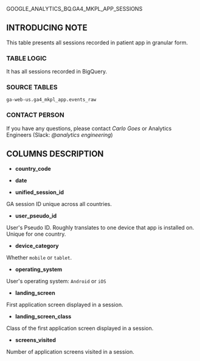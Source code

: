 GOOGLE_ANALYTICS_BQ.GA4_MKPL_APP_SESSIONS

## INTRODUCING NOTE

This table presents all sessions recorded in patient app in granular form.

### TABLE LOGIC

It has all sessions recorded in BigQuery.


### SOURCE TABLES

`ga-web-us.ga4_mkpl_app.events_raw`

### CONTACT PERSON

If you have any questions, please contact *Carlo Goes* or Analytics Engineers (Slack: *@analytics engineering*)

## COLUMNS DESCRIPTION

* **country_code**

* **date**

* **unified_session_id**

GA session ID unique across all countries.

* **user_pseudo_id**

User's Pseudo ID. Roughly translates to one device that app is installed on. Unique for one country.

* **device_category**

Whether `mobile` or `tablet`.

* **operating_system**

User's operating system: `Android` or `iOS`

* **landing_screen**

First application screen displayed in a session.

* **landing_screen_class**

Class of the first application screen displayed in a session.

* **screens_visited**

Number of application screens visited in a session.
